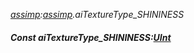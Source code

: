 _[assimp](../../modules/assimp/assimp-module.md):[assimp](../../modules/assimp/assimp-module.md).aiTextureType\_SHININESS_
##### Const aiTextureType\_SHININESS:[UInt](../../modules/wonkey/wonkey-types-uint.md)
